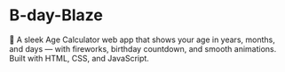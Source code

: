 # B-day-Blaze
🎂 A sleek Age Calculator web app that shows your age in years, months, and days — with fireworks, birthday countdown, and smooth animations. Built with HTML, CSS, and JavaScript.
